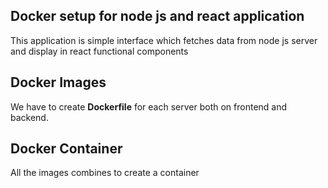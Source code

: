 ## Docker setup for node js and react application
This application is simple interface which fetches data from node js server and display in react functional components

## Docker Images
We have to create **Dockerfile** for each server both on frontend and backend. 

## Docker Container
All the images combines to create a container
